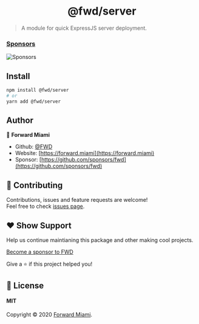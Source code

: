 <h1 align="center">@fwd/server</h1>

> A module for quick ExpressJS server deployment. 

### [Sponsors](https://github.com/sponsors/fwd)
![Sponsors](https://i.ibb.co/n11cgcs/demo-sponsors.png)

## Install

```sh
npm install @fwd/server
# or
yarn add @fwd/server
```




## Author

👤  **Forward Miami**

* Github: [@FWD](https://github.com/fwd)
* Website: [https://forward.miami](https://forward.miami)
* Sponsor: [https://github.com/sponsors/fwd](https://github.com/sponsors/fwd)

## 🤝 Contributing

Contributions, issues and feature requests are welcome!<br />Feel free to check [issues page](https://github.com/fwd/server/issues).

## ♥️ Show Support

Help us continue maintianing this package and other making cool projects.

[Become a sponsor to FWD](https://github.com/sponsors/fwd)

Give a ⭐️ if this project helped you!

## 📝 License

#### MIT

Copyright © 2020 [Forward Miami](https://forward.miami).

